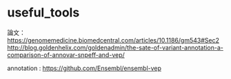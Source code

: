 # useful_tools

論文：
https://genomemedicine.biomedcentral.com/articles/10.1186/gm543#Sec2
http://blog.goldenhelix.com/goldenadmin/the-sate-of-variant-annotation-a-comparison-of-annovar-snpeff-and-vep/

annotation :
https://github.com/Ensembl/ensembl-vep
